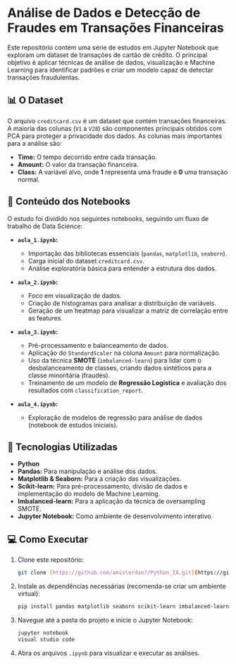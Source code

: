 # Análise de Dados e Detecção de Fraudes em Transações Financeiras

Este repositório contém uma série de estudos em Jupyter Notebook que exploram um dataset de transações de cartão de crédito. O principal objetivo é aplicar técnicas de análise de dados, visualização e Machine Learning para identificar padrões e criar um modelo capaz de detectar transações fraudulentas.

## 📊 O Dataset

O arquivo `creditcard.csv` é um dataset que contém transações financeiras. A maioria das colunas (`V1` a `V28`) são componentes principais obtidos com PCA para proteger a privacidade dos dados. As colunas mais importantes para a análise são:
* **Time:** O tempo decorrido entre cada transação.
* **Amount:** O valor da transação financeira.
* **Class:** A variável alvo, onde **1** representa uma fraude e **0** uma transação normal.

## 📓 Conteúdo dos Notebooks

O estudo foi dividido nos seguintes notebooks, seguindo um fluxo de trabalho de Data Science:

* **`aula_1.ipynb`:**
  * Importação das bibliotecas essenciais (`pandas`, `matplotlib`, `seaborn`).
  * Carga inicial do dataset `creditcard.csv`.
  * Análise exploratória básica para entender a estrutura dos dados.

* **`aula_2.ipynb`:**
  * Foco em visualização de dados.
  * Criação de histogramas para analisar a distribuição de variáveis.
  * Geração de um heatmap para visualizar a matriz de correlação entre as features.

* **`aula_3.ipynb`:**
  * Pré-processamento e balanceamento de dados.
  * Aplicação do `StandardScaler` na coluna `Amount` para normalização.
  * Uso da técnica **SMOTE** (`imbalanced-learn`) para lidar com o desbalanceamento de classes, criando dados sintéticos para a classe minoritária (fraudes).
  * Treinamento de um modelo de **Regressão Logística** e avaliação dos resultados com `classification_report`.

* **`aula_4.ipynb`:**
  * Exploração de modelos de regressão para análise de dados (notebook de estudos iniciais).

## 🚀 Tecnologias Utilizadas

* **Python**
* **Pandas:** Para manipulação e análise dos dados.
* **Matplotlib & Seaborn:** Para a criação das visualizações.
* **Scikit-learn:** Para pré-processamento, divisão de dados e implementação do modelo de Machine Learning.
* **Imbalanced-learn:** Para a aplicação da técnica de oversampling SMOTE.
* **Jupyter Notebook:** Como ambiente de desenvolvimento interativo.

## 💻 Como Executar

1.  Clone este repositório:
    ```bash
    git clone [https://github.com/amisterdan7/Python_IA.git](https://github.com/amisterdan7/Python_IA.git)
    ```
2.  Instale as dependências necessárias (recomenda-se criar um ambiente virtual):
    ```bash
    pip install pandas matplotlib seaborn scikit-learn imbalanced-learn jupyter
    ```
3.  Navegue até a pasta do projeto e inicie o Jupyter Notebook:
    ```bash
    jupyter notebook
    visual studio code
    ```
4.  Abra os arquivos `.ipynb` para visualizar e executar as análises.

